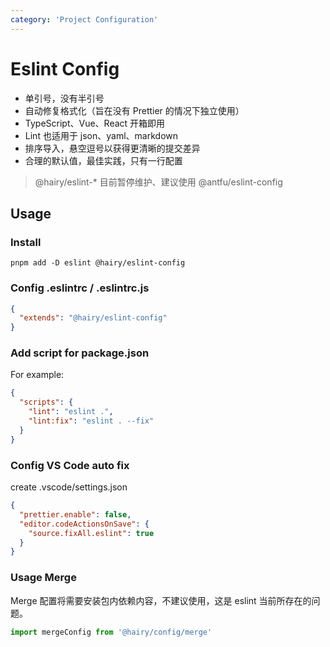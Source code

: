 ```yaml
---
category: 'Project Configuration'
---
```


# Eslint Config

- 单引号，没有半引号
- 自动修复格式化（旨在没有 Prettier 的情况下独立使用）
- TypeScript、Vue、React 开箱即用
- Lint 也适用于 json、yaml、markdown
- 排序导入，悬空逗号以获得​​更清晰的提交差异
- 合理的默认值，最佳实践，只有一行配置

> @hairy/eslint-* 目前暂停维护、建议使用 @antfu/eslint-config

## Usage

### Install

```
pnpm add -D eslint @hairy/eslint-config
```

### Config .eslintrc / .eslintrc.js

```json
{
  "extends": "@hairy/eslint-config"
}
```

### Add script for package.json

For example:
```json
{
  "scripts": {
    "lint": "eslint .",
    "lint:fix": "eslint . --fix"
  }
}
```

### Config VS Code auto fix

create .vscode/settings.json

```json
{
  "prettier.enable": false,
  "editor.codeActionsOnSave": {
    "source.fixAll.eslint": true
  }
}
```

### Usage Merge

Merge 配置将需要安装包内依赖内容，不建议使用，这是 eslint 当前所存在的问题。

```js
import mergeConfig from '@hairy/config/merge'
```
